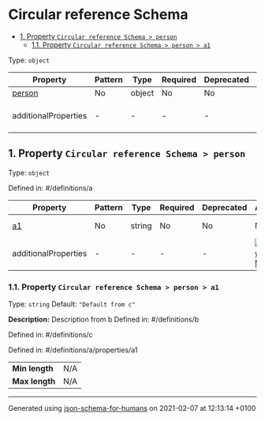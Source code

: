 # Circular reference Schema

- [1. Property `Circular reference Schema > person`](#person)
  - [1.1. Property `Circular reference Schema > person > a1`](#person_a1)

Type: `object`

| Property | Pattern | Type | Required | Deprecated | Additional | Description |
| -------- | ------- | ---- | -------- | ---------- | ---------- | ----------- |
| [person](#person)|No|object|No|No| No|-|
  | additionalProperties | - | - | - | - |  [![made-with-Markdown](https://img.shields.io/badge/Any%20type-allowed-green)](# "Additional Properties of any type are allowed.") | - |

## <a name="person"></a>1. Property `Circular reference Schema > person`

Type: `object`

Defined in: #/definitions/a

| Property | Pattern | Type | Required | Deprecated | Additional | Description |
| -------- | ------- | ---- | -------- | ---------- | ---------- | ----------- |
| [a1](#person_a1)|No|string|No|No| No|Description from b|
  | additionalProperties | - | - | - | - |  [![made-with-Markdown](https://img.shields.io/badge/Any%20type-allowed-green)](# "Additional Properties of any type are allowed.") | - |

### <a name="person_a1"></a>1.1. Property `Circular reference Schema > person > a1`

Type: `string`
Default: `"Default from c"`

**Description:** Description from b
Defined in: #/definitions/b

Defined in: #/definitions/c

Defined in: #/definitions/a/properties/a1

<table>
 	<tr>
    <td><b>Min length</b></td>
    <td>N/A</td>
 	</tr>
	<tr>
    <td><b>Max length</b></td>
    <td>N/A</td>
	</tr>
</table>

----------------------------------------------------------------------------------------------------------------------------
Generated using [json-schema-for-humans](https://github.com/coveooss/json-schema-for-humans) on 2021-02-07 at 12:13:14 +0100